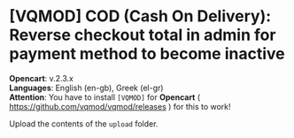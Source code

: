 # [VQMOD] COD (Cash On Delivery): Reverse checkout total in admin for payment method to become inactive

**Opencart**: v.2.3.x  
**Languages**: English (en-gb), Greek (el-gr)  
**Attention**: You have to install `[VQMOD]` for **Opencart** ( https://github.com/vqmod/vqmod/releases ) for this to work!

Upload the contents of the `upload` folder.
